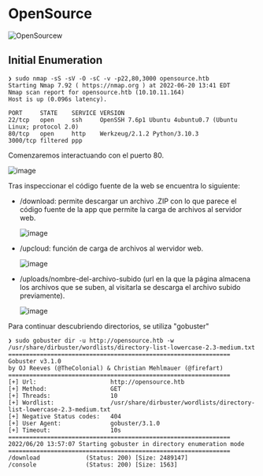 # OpenSource

![OpenSourcew](https://user-images.githubusercontent.com/97627828/174652864-db0b100b-bf24-4f44-b614-aed5a43e254c.png)

## Initial Enumeration

```
❯ sudo nmap -sS -sV -O -sC -v -p22,80,3000 opensource.htb 
Starting Nmap 7.92 ( https://nmap.org ) at 2022-06-20 13:41 EDT
Nmap scan report for opensource.htb (10.10.11.164)
Host is up (0.096s latency).

PORT     STATE    SERVICE VERSION
22/tcp   open     ssh     OpenSSH 7.6p1 Ubuntu 4ubuntu0.7 (Ubuntu Linux; protocol 2.0)
80/tcp   open     http    Werkzeug/2.1.2 Python/3.10.3
3000/tcp filtered ppp
```
Comenzaremos interactuando con el puerto 80.

![image](https://user-images.githubusercontent.com/97627828/174655163-f66d3f8c-2586-4b3a-9bba-ebcf6f5a5861.png)

Tras inspeccionar el código fuente de la web se encuentra lo siguiente:
- /download: permite descargar un archivo .ZIP con lo que parece el código fuente de la app que permite la carga de archivos al servidor web.

  ![image](https://user-images.githubusercontent.com/97627828/174656635-94cacc71-e4a9-4998-8a45-6ee78094a71c.png)

- /upcloud: función de carga de archivos al wervidor web.

  ![image](https://user-images.githubusercontent.com/97627828/174657055-234ac1d4-be90-409f-b3c5-5e00dcda9820.png)

- /uploads/nombre-del-archivo-subido (url en la que la página almacena los archivos que se suben, al visitarla se descarga el archivo subido previamente).

  ![image](https://user-images.githubusercontent.com/97627828/174657164-0126a1e7-afbc-4e28-b9c7-d1f150139f74.png)


Para continuar descubriendo directorios, se utiliza "gobuster"
```
❯ sudo gobuster dir -u http://opensource.htb -w /usr/share/dirbuster/wordlists/directory-list-lowercase-2.3-medium.txt                                                                                                                   
===============================================================
Gobuster v3.1.0
by OJ Reeves (@TheColonial) & Christian Mehlmauer (@firefart)
===============================================================
[+] Url:                     http://opensource.htb
[+] Method:                  GET
[+] Threads:                 10
[+] Wordlist:                /usr/share/dirbuster/wordlists/directory-list-lowercase-2.3-medium.txt
[+] Negative Status codes:   404
[+] User Agent:              gobuster/3.1.0
[+] Timeout:                 10s
===============================================================
2022/06/20 13:57:07 Starting gobuster in directory enumeration mode
===============================================================
/download             (Status: 200) [Size: 2489147]
/console              (Status: 200) [Size: 1563] 
